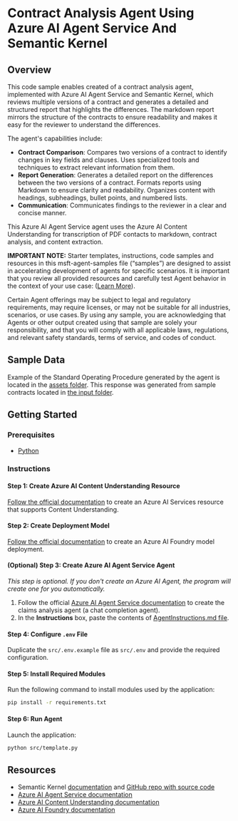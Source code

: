 # Contract Analysis Agent Using Azure AI Agent Service And Semantic Kernel

## Overview 

This code sample enables created of a contract analysis agent, implemented with Azure AI Agent Service and Semantic Kernel, which reviews multiple versions of a contract and generates a detailed and structured report that highlights the differences. The markdown report mirrors the structure of the contracts to ensure readability and makes it easy for the reviewer to understand the differences.

The agent's capabilities include: 

* **Contract Comparison**: Compares two versions of a contract to identify changes in key fields and clauses. Uses specialized tools and techniques to extract relevant information from them. 
* **Report Generation**: Generates a detailed report on the differences between the two versions of a contract. Formats reports using Markdown to ensure clarity and readability. Organizes content with headings, subheadings, bullet points, and numbered lists. 
* **Communication**: Communicates findings to the reviewer in a clear and concise manner.

This Azure AI Agent Service agent uses the Azure AI Content Understanding for transcription of PDF contacts to markdown, contract analysis, and content extraction.

**IMPORTANT NOTE:** Starter templates, instructions, code samples and resources in this msft-agent-samples file (“samples”) are designed to assist in accelerating development of agents for specific scenarios. It is important that you review all provided resources and carefully test Agent behavior in the context of your use case: ([Learn More](https://learn.microsoft.com/en-us/legal/cognitive-services/agents/transparency-note?context=%2Fazure%2Fai-services%2Fagents%2Fcontext%2Fcontext)). 

Certain Agent offerings may be subject to legal and regulatory requirements, may require licenses, or may not be suitable for all industries, scenarios, or use cases. By using any sample, you are acknowledging that Agents or other output created using that sample are solely your responsibility, and that you will comply with all applicable laws, regulations, and relevant safety standards, terms of service, and codes of conduct.  

## Sample Data

Example of the Standard Operating Procedure generated by the agent is located in the [assets folder](assets/output/sample_output.md). This response was generated from sample contracts located in [the input folder](assets/input).

## Getting Started

### Prerequisites

* [Python](https://www.python.org/downloads/)

### Instructions

#### Step 1: Create Azure AI Content Understanding Resource

[Follow the official documentation](https://learn.microsoft.com/azure/ai-services/content-understanding/how-to/create-multi-service-resource) to create an Azure AI Services resource that supports Content Understanding.

#### Step 2: Create Deployment Model

[Follow the official documentation](https://learn.microsoft.com/azure/ai-foundry/quickstarts/get-started-playground#deploy-a-chat-model) to create an Azure AI Foundry model deployment.

#### (Optional) Step 3: Create Azure AI Agent Service Agent

*This step is optional. If you don't create an Azure AI Agent, the program will create one for you automatically.*

1. Follow the official [Azure AI Agent Service documentation](https://learn.microsoft.com/azure/ai-services/agents/quickstart?pivots=ai-foundry-portal) to create the claims analysis agent (a chat completion agent). 
2. In the **Instructions** box, paste the contents of [AgentInstructions.md file](assets/input/AgentInstructions.md).

#### Step 4: Configure `.env` File

Duplicate the `src/.env.example` file as `src/.env` and provide the required configuration.

#### Step 5: Install Required Modules

Run the following command to install modules used by the application:

```sh
pip install -r requirements.txt
```

#### Step 6: Run Agent

Launch the application:

```sh
python src/template.py
```

## Resources

- Semantic Kernel [documentation](https://learn.microsoft.com/semantic-kernel/overview/) and [GitHub repo with source code](https://github.com/microsoft/semantic-kernel)
- [Azure AI Agent Service documentation](https://learn.microsoft.com/azure/ai-services/agents/)
- [Azure AI Content Understanding documentation](https://learn.microsoft.com/azure/ai-services/content-understanding/)
- [Azure AI Foundry documentation](https://learn.microsoft.com/azure/ai-foundry/)
